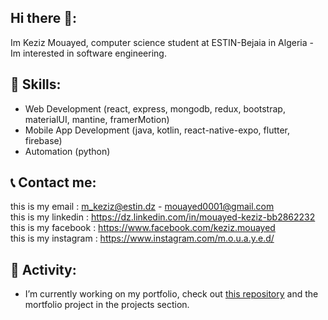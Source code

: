 ## Hi there 👋:

Im Keziz Mouayed, computer science student at ESTIN-Bejaia in Algeria - Im interested in software engineering.

## 🚀 Skills:

- Web Development (react, express, mongodb, redux, bootstrap, materialUI, mantine, framerMotion) 
- Mobile App Development (java, kotlin, react-native-expo, flutter, firebase)
- Automation (python)

## 📞 Contact me:

this is my email : m_keziz@estin.dz - mouayed0001@gmail.com  
this is my linkedin : https://dz.linkedin.com/in/mouayed-keziz-bb2862232  
this is my facebook : https://www.facebook.com/keziz.mouayed  
this is my instagram : https://www.instagram.com/m.o.u.a.y.e.d/

## 🔭 Activity:

- I’m currently working on my portfolio, check out [this repository](https://github.com/mouayedKeziz01/ElMOU-CHAT) and the mortfolio project in the projects section.

<!--
**mouayedKeziz01/mouayedKeziz01** is a ✨ _special_ ✨ repository because its `README.md` (this file) appears on your GitHub profile.

Here are some ideas to get you started:


- 🌱 I’m currently learning ...
- 👯 I’m looking to collaborate on ...
- 🤔 I’m looking for help with ...
- 💬 Ask me about ...
- 📫 How to reach me: ...
- ⚡ Fun fact: ...
-->
